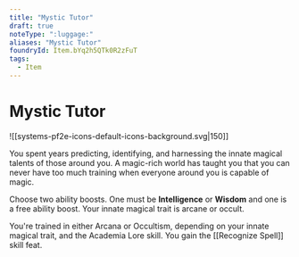```yaml
---
title: "Mystic Tutor"
draft: true
noteType: ":luggage:"
aliases: "Mystic Tutor"
foundryId: Item.bYq2h5QTk0R2zFuT
tags:
  - Item
---
```


# Mystic Tutor
![[systems-pf2e-icons-default-icons-background.svg|150]]

You spent years predicting, identifying, and harnessing the innate magical talents of those around you. A magic-rich world has taught you that you can never have too much training when everyone around you is capable of magic.

Choose two ability boosts. One must be **Intelligence** or **Wisdom** and one is a free ability boost. Your innate magical trait is arcane or occult.

You're trained in either Arcana or Occultism, depending on your innate magical trait, and the Academia Lore skill. You gain the [[Recognize Spell]] skill feat.
